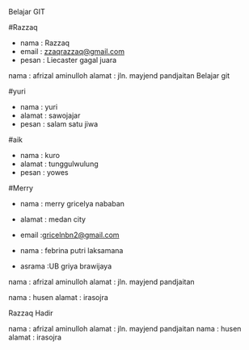 Belajar GIT

#Razzaq
- nama : Razzaq
- email : zzaqrazzaq@gmail.com
- pesan : Liecaster gagal juara

nama   : afrizal aminulloh
alamat : jln. mayjend pandjaitan
Belajar git

#yuri
- nama    : yuri
- alamat  : sawojajar
- pesan   : salam satu jiwa
 

#aik

- nama 		: kuro
- alamat	: tunggulwulung
- pesan		: yowes


#Merry

- nama		: merry gricelya nababan
- alamat	: medan city
- email		:gricelnbn2@gmail.com

- nama : febrina putri laksamana
- asrama :UB griya brawijaya

nama   : afrizal aminulloh
alamat : jln. mayjend pandjaitan

nama : husen
alamat : irasojra

Razzaq Hadir

nama   : afrizal aminulloh
alamat : jln. mayjend pandjaitan
nama : husen
alamat : irasojra

